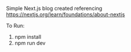 Simple Next.js blog created referencing https://nextjs.org/learn/foundations/about-nextjs

To Run:

1. npm install
2. npm run dev
